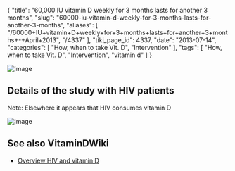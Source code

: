 {
    "title": "60,000 IU vitamin D weekly for 3 months lasts for another 3 months",
    "slug": "60000-iu-vitamin-d-weekly-for-3-months-lasts-for-another-3-months",
    "aliases": [
        "/60000+IU+vitamin+D+weekly+for+3+months+lasts+for+another+3+months+-+April+2013",
        "/4337"
    ],
    "tiki_page_id": 4337,
    "date": "2013-07-14",
    "categories": [
        "How, when to take Vit. D",
        "Intervention"
    ],
    "tags": [
        "How, when to take Vit. D",
        "Intervention",
        "vitamin d"
    ]
}


<img src="https://d1bk1kqxc0sym.cloudfront.net/attachments/jpeg/50000-iu-weekly---1-year.jpg" alt="image">

## Details of the study with HIV patients

Note: Elsewhere it appears that HIV consumes vitamin D

<img src="https://d1bk1kqxc0sym.cloudfront.net/attachments/jpeg/50000-iu-weekly.jpg" alt="image">

## See also VitaminDWiki

* [Overview HIV and vitamin D](/posts/overview-hiv-and-vitamin-d)
